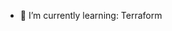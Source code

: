 - 🌱 I’m currently learning: Terraform

<!---
ni3-2839574/ni3-2839574 is a ✨ special ✨ repository because its `README.md` (this file) appears on your GitHub profile.
You can click the Preview link to take a look at your changes.
--->

